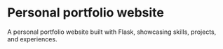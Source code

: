 # Personal portfolio website
A personal portfolio website built with Flask, showcasing skills, projects, and experiences.

